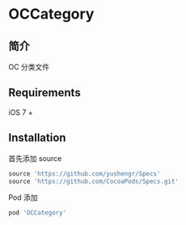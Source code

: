 # OCCategory

## 简介

OC 分类文件

## Requirements

iOS 7 +

## Installation

首先添加 source

```ruby
source 'https://github.com/yushengr/Specs'
source 'https://github.com/CocoaPods/Specs.git'
```

Pod 添加

```ruby
pod 'OCCategory'

```



